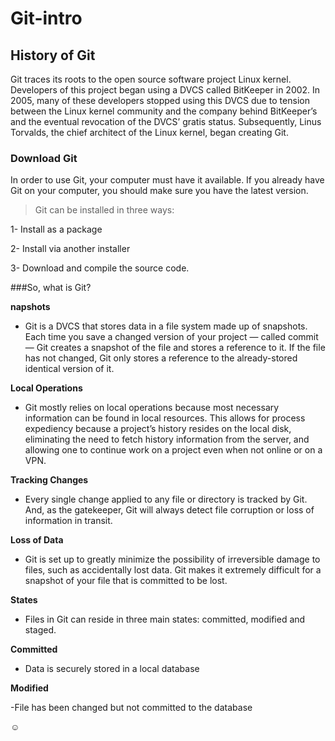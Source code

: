 # Git-intro
## History of Git
Git traces its roots to the open source software project Linux kernel. Developers of this project began using a DVCS called BitKeeper in 2002. In 2005, many of these developers stopped using this DVCS due to tension between the Linux kernel community and the company behind BitKeeper’s and the eventual revocation of the DVCS’ gratis status. Subsequently, Linus Torvalds, the chief architect of the Linux kernel, began creating Git.

### Download Git
In order to use Git, your computer must have it available. If you already have Git on your computer, you should make sure you have the latest version.

> Git can be installed in three ways:

1- Install as a package

2- Install via another installer

3- Download and compile the source code.


###So, what is Git?

**napshots**

- Git is a DVCS that stores data in a file system made up of snapshots. Each time you save a changed version of your project — called commit — Git creates a snapshot of the file and stores a reference to it. If the file has not changed, Git only stores a reference to the already-stored identical version of it.

**Local Operations**

- Git mostly relies on local operations because most necessary information can be found in local resources. This allows for process expediency because a project’s history resides on the local disk, eliminating the need to fetch history information from the server, and allowing one to continue work on a project even when not online or on a VPN.

**Tracking Changes**

- Every single change applied to any file or directory is tracked by Git. And, as the gatekeeper, Git will always detect file corruption or loss of information in transit.

**Loss of Data**

- Git is set up to greatly minimize the possibility of irreversible damage to files, such as accidentally lost data. Git makes it extremely difficult for a snapshot of your file that is committed to be lost.

**States**

- Files in Git can reside in three main states: committed, modified and staged.

**Committed**

- Data is securely stored in a local database

**Modified**

-File has been changed but not committed to the database


:relaxed:
